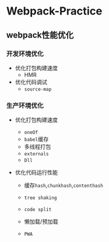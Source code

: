 # Webpack-Practice

## webpack性能优化

### 开发环境优化

* 优化打包构建速度
  * HMR
* 优化代码调试
  * `source-map`

### 生产环境优化

* 优化打包构建速度

  * `oneOf`
  * `babel`缓存
  * 多线程打包
  * `externals`
  * `Dll`

* 优化代码运行性能

  * 缓存`hash`,`chunkhash`,`contenthash`

  * `tree shaking`

  * `code split`

  * 懒加载/预加载

  * `PWA`
